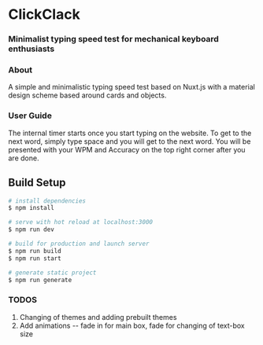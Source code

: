 # ClickClack

### Minimalist typing speed test for mechanical keyboard enthusiasts

### About
A simple and minimalistic typing speed test based on Nuxt.js with a material design scheme based around cards and objects.

### User Guide
The internal timer starts once you start typing on the website. To get to the next word, simply type space and you will get to the next word. You will be presented with your WPM and Accuracy on the top right corner after you are done.

## Build Setup

```bash
# install dependencies
$ npm install

# serve with hot reload at localhost:3000
$ npm run dev

# build for production and launch server
$ npm run build
$ npm run start

# generate static project
$ npm run generate
```

### TODOS
1. Changing of themes and adding prebuilt themes
2. Add animations -- fade in for main box, fade for changing of text-box size
